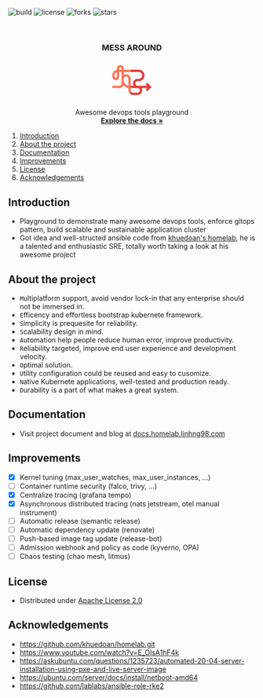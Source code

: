 ![build](https://img.shields.io/github/actions/workflow/status/linhng98/mess-around/build-docs.yaml?branch=master)
![license](https://img.shields.io/github/license/linhng98/mess-around)
![forks](https://img.shields.io/github/forks/linhng98/mess-around?style=social)
![stars](https://img.shields.io/github/stars/linhng98/mess-around?style=social)

<!-- PROJECT LOGO -->
<br />
<div align="center">
  <h3 align="center">MESS AROUND</h3>
  <a href="https://github.com/linhng98/mess-around">
  <img src="images/mess.png" alt="Logo" width="80" height="80">
  </a>

  <p align="center">
    Awesome devops tools playground
    <br />
    <a href="https://docs.homelab.linhng98.com"><strong>Explore the docs »</strong></a>
    <br />
  </p>
</div>

1. [Introduction](#introduction)
2. [About the project](#about-the-project)
3. [Documentation](#documentation)
4. [Improvements](#improvements)
5. [License](#license)
6. [Acknowledgements](#acknowledgements)

## Introduction

- Playground to demonstrate many awesome devops tools, enforce gitops pattern, build scalable and sustainable application cluster
- Got idea and well-structed ansible code from [khuedoan's homelab](https://github.com/khuedoan/homelab.git), he is a talented and enthusiastic SRE, totally worth taking a look at his awesome project

## About the project

- `M`ultiplatform support, avoid vendor lock-in that any enterprise should not be immersed in.
- `E`fficency and effortless bootstrap kubernete framework.
- `S`implicity is prequesite for reliability.
- `S`calability design in mind.
- `A`utomation help people reduce human error, improve productivity.
- `R`eliability targeted, improve end user experience and development velocity.
- `O`ptimal solution.
- `U`tility configuration could be reused and easy to cusomize.
- `N`ative Kubernete applications, well-tested and production ready.
- `D`urability is a part of what makes a great system.

## Documentation

- Visit project document and blog at [docs.homelab.linhng98.com](https://docs.homelab.linhng98.com)

## Improvements

- [x] Kernel tuning (max_user_watches, max_user_instances, ...)
- [ ] Container runtime security (falco, trivy, ...)
- [x] Centralize tracing (grafana tempo)
- [x] Asynchronous distributed tracing (nats jetstream, otel manual instrument)
- [ ] Automatic release (semantic release)
- [ ] Automatic dependency update (renovate)
- [ ] Push-based image tag update (release-bot)
- [ ] Admission webhook and policy as code (kyverno, OPA)
- [ ] Chaos testing (chao mesh, litmus)

## License

- Distributed under [Apache License 2.0](https://www.apache.org/licenses/LICENSE-2.0)

## Acknowledgements

- <https://github.com/khuedoan/homelab.git>
- <https://www.youtube.com/watch?v=E_OlsA1hF4k>
- <https://askubuntu.com/questions/1235723/automated-20-04-server-installation-using-pxe-and-live-server-image>
- <https://ubuntu.com/server/docs/install/netboot-amd64>
- <https://github.com/lablabs/ansible-role-rke2>
